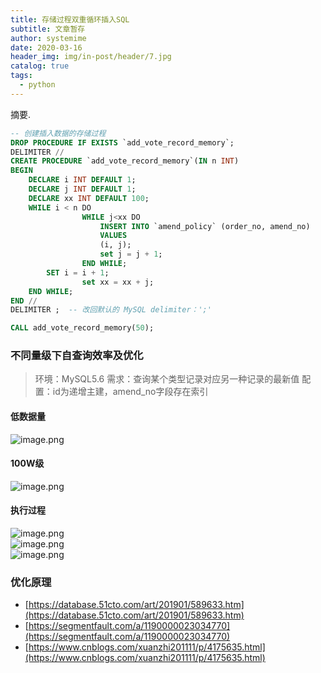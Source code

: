 ```yaml
---
title: 存储过程双重循环插入SQL
subtitle: 文章暂存
author: systemime
date: 2020-03-16
header_img: img/in-post/header/7.jpg
catalog: true
tags:
  - python
---
```

摘要.

<!-- more -->


```sql
-- 创建插入数据的存储过程
DROP PROCEDURE IF EXISTS `add_vote_record_memory`;
DELIMITER //
CREATE PROCEDURE `add_vote_record_memory`(IN n INT)
BEGIN
    DECLARE i INT DEFAULT 1;
    DECLARE j INT DEFAULT 1;
    DECLARE xx INT DEFAULT 100;
    WHILE i < n DO
				WHILE j<xx DO
					INSERT INTO `amend_policy` (order_no, amend_no)
					VALUES
					(i, j);
					set j = j + 1;
				END WHILE;
        SET i = i + 1;
				set xx = xx + j;
    END WHILE;
END //
DELIMITER ;  -- 改回默认的 MySQL delimiter：';'

CALL add_vote_record_memory(50);
```


<a name="AM37m"></a>
### 不同量级下自查询效率及优化
> 环境：MySQL5.6
> 需求：查询某个类型记录对应另一种记录的最新值
> 配置：id为递增主建，amend_no字段存在索引



<a name="C0bWl"></a>
#### 低数据量
![image.png](https://cdn.nlark.com/yuque/0/2021/png/663138/1616326324600-26472b45-75fe-4ca8-aa5e-87eeefd39b46.png#align=left&display=inline&height=466&margin=%5Bobject%20Object%5D&name=image.png&originHeight=932&originWidth=1226&size=160376&status=done&style=none&width=613)
<a name="8FpiT"></a>
#### 100W级
![image.png](https://cdn.nlark.com/yuque/0/2021/png/663138/1616326344922-0e206b81-934f-4ae9-a8d5-9440b75bade2.png#align=left&display=inline&height=519&margin=%5Bobject%20Object%5D&name=image.png&originHeight=1038&originWidth=1160&size=144463&status=done&style=none&width=580)<br />

<a name="03gyl"></a>
#### 执行过程
![image.png](https://cdn.nlark.com/yuque/0/2021/png/663138/1616326438882-d08ff0ab-b8bb-4573-845c-98b3c9954e7b.png#align=left&display=inline&height=499&margin=%5Bobject%20Object%5D&name=image.png&originHeight=998&originWidth=1640&size=165416&status=done&style=none&width=820)<br />![image.png](https://cdn.nlark.com/yuque/0/2021/png/663138/1616326450392-f729dff8-41f0-45cf-8731-3d45408c2e36.png#align=left&display=inline&height=542&margin=%5Bobject%20Object%5D&name=image.png&originHeight=1084&originWidth=1626&size=174283&status=done&style=none&width=813)<br />![image.png](https://cdn.nlark.com/yuque/0/2021/png/663138/1616326459869-5d6e9c97-a279-4c6d-875e-2c62309759f6.png#align=left&display=inline&height=499&margin=%5Bobject%20Object%5D&name=image.png&originHeight=998&originWidth=1700&size=174620&status=done&style=none&width=850)<br />

<a name="gEpd9"></a>
### 优化原理

- [https://database.51cto.com/art/201901/589633.htm](https://database.51cto.com/art/201901/589633.htm)
- [https://segmentfault.com/a/1190000023034770](https://segmentfault.com/a/1190000023034770)
- [https://www.cnblogs.com/xuanzhi201111/p/4175635.html](https://www.cnblogs.com/xuanzhi201111/p/4175635.html)
